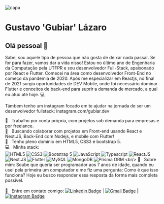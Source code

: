 ![capa](https://user-images.githubusercontent.com/39174920/108928802-8ad2c800-7621-11eb-8716-8f655db3028c.png)



# Gustavo 'Gubiar' Lázaro

## Olá pessoal 👋
Sabe, sou aquele tipo de pessoa que não gosta de deixar nada passar. Se for para fazer, vamos dar a vida nisso!
Estou no último ano de Engenharia da Computação pela UTFPR e sou desenvolvedor Full-Stack, apaixonado por React e Flutter. Comecei na área como desenvolvedor Front-End no começo da pandemia de 2020. Após me especializar em Reactjs, no final de 2021 surgiu oportunidades de DEV Mobile, onde foi necessário dominar Flutter e conceitos de back-end para suprir a demanda de mercado, a qual eu atuo até hoje. :computer:

Támbem tenho um instagram focado em te ajudar na jornada de ser um desenvolvedor fullstack: instagram.com/gubiar.dev

 :running:  &nbsp; Trabalho por conta própria, com projetos sob demanda para empresas e por freelance.
 <br/> :purple_heart: &nbsp; Buscando colaborar com projetos em Front-end usando React e Next.JS, Back-End com Nodejs, e mobile com Flutter! 
 <br/> :muscle: &nbsp; Tenho pleno domínio em HTML5, CSS3 e bootstrap 5.
 <br/> :computer: &nbsp; Minha stack: <br/> ![HTML5](https://img.shields.io/badge/HTML5-E34F26?style=for-the-badge&logo=html5&logoColor=white)  ![CSS3](https://img.shields.io/badge/CSS3-1572B6?style=for-the-badge&logo=css3&logoColor=white) ![Bootstrap 5](https://img.shields.io/badge/Bootstrap-563D7C?style=for-the-badge&logo=bootstrap&logoColor=white) ![JavaScript](https://img.shields.io/badge/JavaScript-F7DF1E?style=for-the-badge&logo=javascript&logoColor=black) ![Typescript](https://img.shields.io/badge/TypeScript-007ACC?style=for-the-badge&logo=typescript&logoColor=white) ![ReactJS](https://img.shields.io/badge/React-20232A?style=for-the-badge&logo=react&logoColor=61DAFB) ![Next.JS](https://img.shields.io/badge/next.js-000000?style=for-the-badge&logo=next.js&logoColor=white) ![Flutter](https://img.shields.io/badge/Flutter-02569B?style=for-the-badge&logo=flutter&logoColor=white) ![MySQL](https://img.shields.io/badge/MySQL-005C84?style=for-the-badge&logo=mysql&logoColor=white) ![MongoDB](https://img.shields.io/badge/MongoDB-4EA94B?style=for-the-badge&logo=mongodb&logoColor=white) ![Prisma ORM]([https://img.shields.io/badge/MongoDB-4EA94B?style=for-the-badge&logo=mongodb&logoColor=white](https://img.shields.io/badge/Prisma-3982CE?style=for-the-badge&logo=Prisma&logoColor=white))
 <br/> 💬  &nbsp; Sobre mim: Soube que queria ser programador aos 7 anos de idade, quando eu usei pela primeira um computador e me fiz uma pergunta: Como é que isso funciona? Hoje eu busco responder essa resposta da forma mais completa possível.
 <br/>
 <br/> :email: &nbsp; Entre em contato comigo: [![Linkedin Badge](https://img.shields.io/badge/-Gustavo-blue?style=flat&logo=Linkedin&logoColor=white&link=https://www.linkedin.com/in/tgmarinho/)](https://www.linkedin.com/in/gustavo-lázaro-175434188/)
|
[![Gmail Badge](https://img.shields.io/badge/-gubiar.dev@gmail.com-c14438?style=flat&logo=Gmail&logoColor=white&link=mailto:gubiar.dev@gmail.com)](mailto:gubiar.dev@gmail.com)
|
[![Instagram Badge](https://img.shields.io/badge/Instagram-E4405F?style=flat&logo=instagram&logoColor=white&link=https://www.instagram.com/gubiar.dev)](https://www.instagram.com/gubiar.dev)
